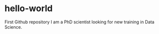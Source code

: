 # hello-world
First Github repository
I am a PhD scientist looking for new training in Data Science.
